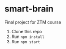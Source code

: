 # smart-brain

Final project for ZTM course

1. Clone this repo
2. Run `npm install`
3. Run `npm start`
